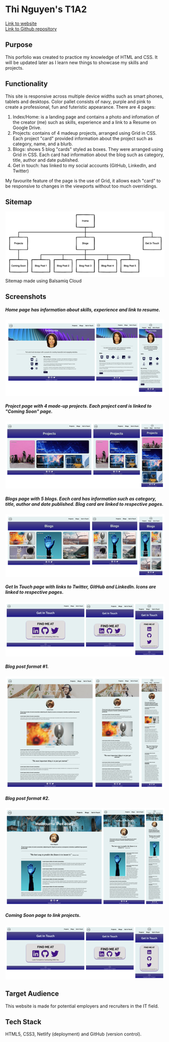 # Thi Nguyen's T1A2

[Link to website](https://thi-nguyen-portfolio.netlify.app)  
[Link to Github repository](https://github.com/Thi-Tracey-Nguyen/T1A2)  

## Purpose
This porfolio was created to practice my knowledge of HTML and CSS. It will be updated later as I learn new things to showcase my skills and projects. 

## Functionality
This site is responsive across multiple device widths such as smart phones, tablets and desktops. Color pallet consists of navy, purple and pink to create a professional, fun and futeristic appearance. There are 4 pages:  
1. Index/Home: is a landing page and contains a photo and infomation of the creator (me) such as skills, experience and a link to a Resume on Google Drive.  
2. Projects: contains of 4 madeup projects, arranged using Grid in CSS. Each project "card" provided information about the project such as category, name, and a blurb.  
3. Blogs: shows 5 blog "cards" styled as boxes. They were arranged using Grid in CSS. Each card had information about the blog such as category, title, author and date published.
4. Get in touch: has linked to my social accounts (GitHub, LinkedIn, and Twitter)

My favourite feature of the page is the use of Grid, it allows each "card" to be responsive to changes in the viewports without too much overridings.

## Sitemap
![sitemap](images/screenshots/Screen%20Shot%202022-08-26%20at%201.07.08%20pm.png)
Sitemap made using Balsamiq Cloud

## Screenshots
##### Home page has information about skills, experience and link to resume.

![home/landing page/about me](images/screenshots/home.png)

##### Project page with 4 made-up projects. Each project card is linked to "Coming Soon" page.
![projects page](images/screenshots/projects.png)

##### Blogs page with 5 blogs. Each card has information such as category, title, author and date published. Blog card are linked to respective pages.
![blogs](images/screenshots/blogs.png)

##### Get In Touch page with links to Twitter, GitHub and LinkedIn. Icons are linked to respective pages.
![get in touch](images/screenshots/get-in-touch.png
)

##### Blog post format #1. 
![blog post 1](images/screenshots/blog-1.png)

##### Blog post format #2. 
![blog post 1](images/screenshots/blog-2.png)

##### Coming Soon page to link projects.
![coming soon](images/screenshots/get-in-touch.png)


## Target Audience
This website is made for potential employers and recruiters in the IT field.  

## Tech Stack
HTML5, CSS3, Netlify (deployment) and GitHub (version control).  

